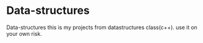 # Data-structures
Data-structures
this is my projects from datastructures class(c++).
use it on your own risk.
